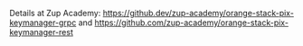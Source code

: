 Details at Zup Academy:
https://github.dev/zup-academy/orange-stack-pix-keymanager-grpc
and
https://github.com/zup-academy/orange-stack-pix-keymanager-rest
